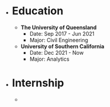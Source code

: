- # Education
	- **The University of Queensland**
		- Date: Sep 2017 - Jun 2021
		- Major: Civil Engineering
	- **University of Southern California**
		- Date: Dec 2021 - Now
		- Major: Analytics
- # **Internship**
	-